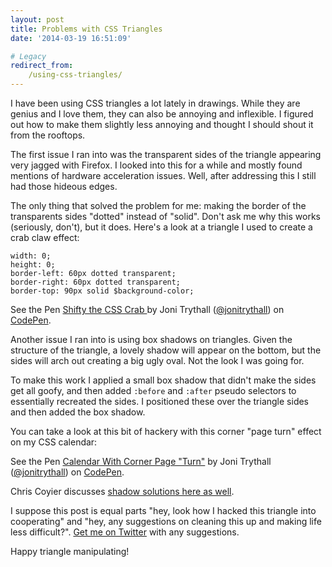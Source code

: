 ```yaml
---
layout: post
title: Problems with CSS Triangles
date: '2014-03-19 16:51:09'

# Legacy
redirect_from:
    /using-css-triangles/
---
```


I have been using CSS triangles a lot lately in  drawings. While they are genius and I love them, they can also be annoying and inflexible. I figured out how to make them slightly less annoying and thought I should shout it from the rooftops.

The first issue I ran into was the transparent sides of the triangle appearing very jagged with Firefox. I looked into this for a while and mostly found mentions of hardware acceleration issues. Well, after addressing this I still had those hideous edges.

The only thing that solved the problem for me: making the border of the transparents sides "dotted" instead of "solid". Don't ask me why this works (seriously, don't), but it does. Here's a look at a triangle I used to create a crab claw effect:

	width: 0;
	height: 0;
	border-left: 60px dotted transparent;
	border-right: 60px dotted transparent;
	border-top: 90px solid $background-color;

<p data-height="268" data-theme-id="4899" data-slug-hash="jtomI" data-default-tab="result" class='codepen'>See the Pen <a href='http://codepen.io/jonitrythall/pen/jtomI/'>Shifty the CSS Crab </a> by Joni Trythall  (<a href='http://codepen.io/jonitrythall'>@jonitrythall</a>) on <a href='http://codepen.io'>CodePen</a>.</p>
<script async src="//codepen.io/assets/embed/ei.js"></script>

Another issue I ran into is using box shadows on triangles. Given the structure of the triangle, a lovely shadow will appear on the bottom, but the sides will arch out creating a big ugly oval. Not the look I was going for.

To make this work I applied a small box shadow that didn't make the sides get all goofy, and then added `:before` and `:after` pseudo selectors to essentially recreated the sides. I positioned these over the triangle sides and then added the box shadow.   

You can take a look at this bit of hackery with this corner "page turn" effect on my CSS calendar:
<p data-height="268" data-theme-id="4899" data-slug-hash="rJfKD" data-default-tab="result" class='codepen'>See the Pen <a href='http://codepen.io/jonitrythall/pen/rJfKD/'>Calendar With Corner Page "Turn"</a> by Joni Trythall  (<a href='http://codepen.io/jonitrythall'>@jonitrythall</a>) on <a href='http://codepen.io'>CodePen</a>.</p>
<script async src="//codepen.io/assets/embed/ei.js"></script>

Chris Coyier discusses [shadow solutions here as well](http://css-tricks.com/triangle-with-shadow/).

I suppose this post is equal parts "hey, look how I hacked this triangle into cooperating" and "hey, any suggestions on cleaning this up and making life less difficult?". [Get me on Twitter](https://twitter.com/JoniTrythall) with any suggestions.

Happy triangle manipulating!

